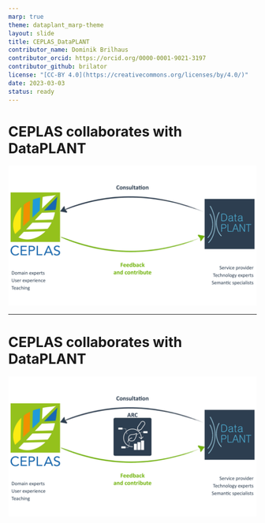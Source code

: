 ```yaml
---
marp: true
theme: dataplant_marp-theme
layout: slide
title: CEPLAS_DataPLANT
contributor_name: Dominik Brilhaus
contributor_orcid: https://orcid.org/0000-0001-9021-3197
contributor_github: brilator
license: "[CC-BY 4.0](https://creativecommons.org/licenses/by/4.0/)"
date: 2023-03-03
status: ready
---
```


# CEPLAS collaborates with DataPLANT

![w:880](./../img/DataPLANT_CEPLAS_collaboration_seq1.png)

---

# CEPLAS collaborates with DataPLANT

![w:880](./../img/DataPLANT_CEPLAS_collaboration_seq2.png)
